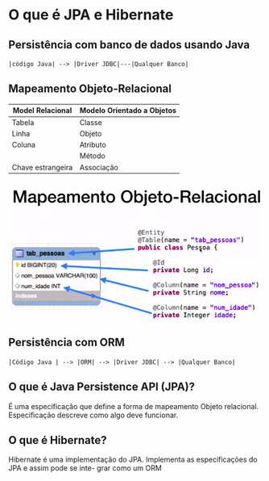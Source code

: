 # O que é JPA e Hibernate

## Persistência com banco de dados usando Java

    |código Java| --> |Driver JDBC|---|Qualquer Banco|

## Mapeamento Objeto-Relacional

 Model Relacional| Modelo Orientado a Objetos
 ----------------|---------------------------
Tabela           | Classe
Linha            | Objeto
Coluna           | Atributo
|                | Método
Chave estrangeira| Associação 

![mapeamento-class](algafood-api/docs/resources/img/ex_mapeamento_OR.png)


## Persistência com ORM

    |Código Java | --> |ORM| --> |Driver JDBC| --> |Qualquer Banco|



## O que é Java Persistence API (JPA)?

É uma especificação que define a forma de mapeamento Objeto relacional. Especificação descreve
como algo deve funcionar.

## O que é Hibernate?

Hibernate é uma implementação do JPA. Implementa as especificações do JPA e assim pode se inte-
grar como um ORM